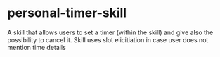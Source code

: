 # personal-timer-skill
A skill that allows users to set a timer (within the skill) and give also the possibility to cancel it. Skill uses slot elicitiation in case user does not mention time details
